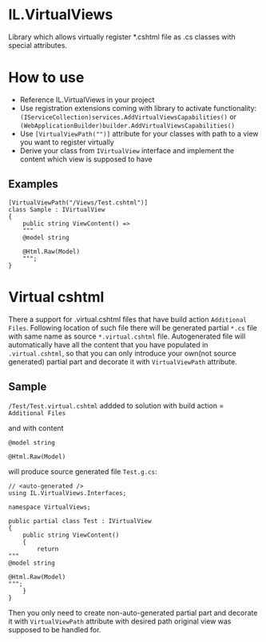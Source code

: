 # IL.VirtualViews
Library which allows virtually register *.cshtml file as .cs classes with special attributes.

# How to use

* Reference IL.VirtualViews in your project
* Use registration extensions coming with library to activate functionality: `(IServiceCollection)services.AddVirtualViewsCapabilities()` or `(WebApplicationBuilder)builder.AddVirtualViewsCapabilities()`
* Use `[VirtualViewPath("")]` attribute for your classes with path to a view you want to register virtually
* Derive your class from `IVirtualView` interface and implement the content which view is supposed to have

## Examples
```
[VirtualViewPath("/Views/Test.cshtml")]
class Sample : IVirtualView
{
    public string ViewContent() =>
    """
    @model string

    @Html.Raw(Model)
    """;
}
```

# Virtual cshtml

There a support for .virtual.cshtml files that have build action `Additional Files`.
Following location of such file there will be generated partial `*.cs` file with same name as source `*.virtual.cshtml` file.
Autogenerated file will automatically have all the content that you have populated in `.virtual.cshtml`, so that you can only introduce your own(not source generated) partial part and decorate it with `VirtualViewPath` attribute.

## Sample

`/Test/Test.virtual.cshtml` addded to solution with build action = `Additional Files`

and with content
```
@model string

@Html.Raw(Model)
```

will produce source generated file `Test.g.cs`:

```
// <auto-generated />
using IL.VirtualViews.Interfaces;

namespace VirtualViews;

public partial class Test : IVirtualView
{
    public string ViewContent()
    {
        return
"""
@model string

@Html.Raw(Model)
""";
    } 
}
```

Then you only need to create non-auto-generated partial part and decorate it with `VirtualViewPath` attribute with desired path original view was supposed to be handled for.
